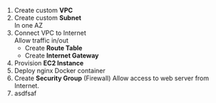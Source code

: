 1. Create custom **VPC**
2. Create custom **Subnet**  
    In one AZ
3. Connect VPC to Internet  
   Allow traffic in/out
   * Create **Route Table**
   * Create **Internet Gateway**
4. Provision **EC2 Instance**
5. Deploy nginx Docker container
6. Create **Security Group** (Firewall)
   Allow access to web server from Internet.
7. asdfsaf